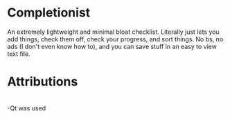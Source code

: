 # Completionist

An extremely lightweight and minimal bloat checklist. Literally just lets you add things, check them off,
check your progress, and sort things. No bs, no ads (I don't even know how to), and you can save stuff
in an easy to view text file.


# Attributions
<br>
-Qt was used